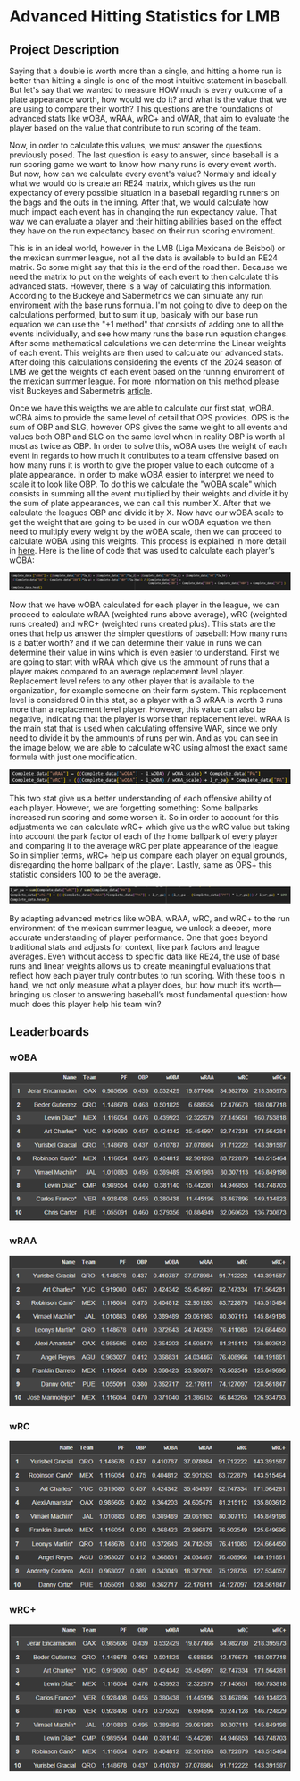 # Advanced Hitting Statistics for LMB

## Project Description

Saying that a double is worth more than a single, and hitting a home run is better than hitting a single is one of the most intuitive statement in baseball. But let's say that we wanted to measure HOW much is every outcome of a plate appearance worth, how would we do it? and what is the value that we are using to compare their worth? This questions are the foundations of advanced stats like wOBA, wRAA, wRC+ and oWAR, that aim to evaluate the player based on the value that contribute to run scoring of the team.

Now, in order to calculate this values, we must answer the questions previously posed. The last question is easy to answer, since baseball is a run scoring game we want to know how many runs is every event worth. But now, how can we calculate every event's value? Normaly and ideally what we would do is create an RE24 matrix, which gives us the run expectancy of every possible situation in a baseball regarding runners on the bags and the outs in the inning. After that, we would calculate how much impact each event has in changing the run expectancy value. That way we can evaluate a player and their hitting abilities based on the effect they have on the run expectancy based on their run scoring enviroment.

This is in an ideal world, however in the LMB (Liga Mexicana de Beisbol) or the mexican summer league, not all the data is available to build an RE24 matrix. So some might say that this is the end of the road then. Because we need the matrix to put on the weights of each event to then calculate this advanced stats. However, there is a way of calculating this information. According to the Buckeye and Sabermetrics we can simulate any run enviroment with the base runs formula. I'm not going to dive to deep on the calculations performed, but to sum it up, basicaly with our base run equation we can use the "+1 method" that consists of adding one to all the events individually, and see how many runs the base run equation changes. After some mathematical calculations we can determine the Linear weights of each event. This weights are then used to calculate our advanced stats. After doing this calculations considering the events of the 2024 season of LMB we get the weights of each event based on the running enviroment of the mexican summer league. For more information on this method please visit Buckeyes and Sabermetris [article](https://gosu02.tripod.com/id108.html).

Once we have this weigths we are able to calculate our first stat, wOBA. wOBA aims to provide the same level of detail that OPS provides. OPS is the sum of OBP and SLG, however OPS gives the same weight to all events and values both OBP and SLG on the same level when in reality OBP is worth al most as twice as OBP. In order to solve this, wOBA uses the weight of each event in regards to how much it contributes to a team offensive based on how many runs it is worth to give the proper value to each outcome of a plate appearance. In order to make wOBA easier to interpret we need to scale it to look like OBP. To do this we calculate the "wOBA scale" which consists in summing all the event multiplied by their weights and divide it by the sum of plate appearances, we can call this number X. After that we calculate the leagues OBP and divide it by X. Now have our wOBA scale to get the weight that are going to be used in our wOBA equation we then need to multiply every weight by the wOBA scale, then we can proceed to calculate wOBA using this weights. This process is explained in more detail in [here](https://library.fangraphs.com/the-beginners-guide-to-deriving-woba/). Here is the line of code that was used to calculate each player's wOBA:

![wOBA code](Images/wOBA_code.png)

Now that we have wOBA calculated for each player in the league, we can proceed to calculate wRAA (weighted runs above average), wRC (weighted runs created) and wRC+ (weighted runs created plus). This stats are the ones that help us answer the simpler questions of baseball: How many runs is a batter worth? and if we can determine their value in runs we can determine their value in wins which is even easier to understand. First we are going to start with wRAA which give us the ammount of runs that a player makes compared to an average replacement level player. Replacement level refers to any other player that is available to the organization, for example someone on their farm system. This replacement level is considered 0 in this stat, so a player with a 3 wRAA is worth 3 runs more than a replacement level player. However, this value can also be negative, indicating that the player is worse than replacement level. wRAA is the main stat that is used when calculating offensive WAR, since we only need to divide it by the ammounts of runs per win. And as you can see in the image below, we are able to calculate wRC using almost the exact same formula with just one modification.

![wRAA code](Images/wRAA_code.png)

This two stat give us a better understanding of each offensive ability of each player. However, we are forgetting something: Some ballparks increased run scoring and some worsen it. So in order to account for this adjustments we can calculate wRC+ which give us the wRC value but taking into account the park factor of each of the home ballpark of every player and comparing it to the average wRC per plate appearance of the league. So in simplier terms, wRC+ help us compare each player on equal grounds, disregarding the home ballpark of the player. Lastly, same as OPS+ this statistic considers 100 to be the average.

![wRC+ code](Images/wRC_code.png) 

By adapting advanced metrics like wOBA, wRAA, wRC, and wRC+ to the run environment of the mexican summer league, we unlock a deeper, more accurate understanding of player performance. One that goes beyond traditional stats and adjusts for context, like park factors and league averages. Even without access to specific data like RE24, the use of base runs and linear weights allows us to create meaningful evaluations that reflect how each player truly contributes to run scoring. With these tools in hand, we not only measure what a player does, but how much it’s worth—bringing us closer to answering baseball’s most fundamental question: how much does this player help his team win?

## Leaderboards

### wOBA

![wOBA Leaderboard](Images/wOBA_LB.png) 

### wRAA

![wRAA Leaderboard](Images/wRAA_LB.png) 

### wRC

![wRC Leaderboard](Images/wRC_LB.png) 

### wRC+

![wRC+ Leaderboard](Images/wRCplus_LB.png) 

